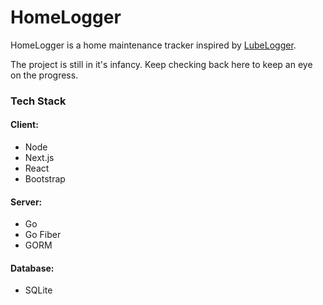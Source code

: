 # HomeLogger

HomeLogger is a home maintenance tracker inspired by [LubeLogger](https://github.com/hargata/lubelog). 

The project is still in it's infancy. Keep checking back here to keep an eye on the progress. 

### Tech Stack

#### Client:

- Node
- Next.js
- React
- Bootstrap

#### Server:

- Go
- Go Fiber
- GORM

#### Database:

- SQLite
